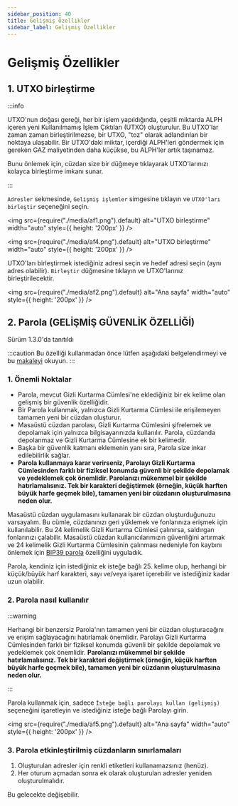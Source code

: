 ```yaml
---
sidebar_position: 40
title: Gelişmiş Özellikler
sidebar_label: Gelişmiş Özellikler
---
```


# Gelişmiş Özellikler

## 1. UTXO birleştirme

:::info

UTXO'nun doğası gereği, her bir işlem yapıldığında, çeşitli miktarda ALPH içeren yeni Kullanılmamış İşlem Çıktıları (UTXO) oluşturulur. Bu UTXO'lar zaman zaman birleştirilmezse, bir UTXO, "toz" olarak adlandırılan bir noktaya ulaşabilir. Bir UTXO'daki miktar, içerdiği ALPH'leri göndermek için gereken GAZ maliyetinden daha küçükse, bu ALPH'ler artık taşınamaz.

Bunu önlemek için, cüzdan size bir düğmeye tıklayarak UTXO'larınızı kolayca birleştirme imkanı sunar.

:::

`Adresler` sekmesinde, `Gelişmiş işlemler` simgesine tıklayın ve `UTXO'ları birleştir` seçeneğini seçin.

<img src={require("./media/af1.png").default} alt="UTXO birleştirme" width="auto" style={{ height: '200px' }} />

<img src={require("./media/af4.png").default} alt="UTXO birleştirme" width="auto" style={{ height: '200px' }} />

UTXO'ları birleştirmek istediğiniz adresi seçin ve hedef adresi seçin (aynı adres olabilir). `Birleştir` düğmesine tıklayın ve UTXO'larınız birleştirilecektir.

<img src={require("./media/af2.png").default} alt="Ana sayfa" width="auto" style={{ height: '200px' }} />

## 2. Parola (GELİŞMİŞ GÜVENLİK ÖZELLİĞİ)

Sürüm 1.3.0'da tanıtıldı

:::caution
Bu özelliği kullanmadan önce lütfen aşağıdaki belgelendirmeyi ve bu [makaleyi](https://medium.com/@alephium/bip39-passphrase-implementation-f87adecd6f59) okuyun.
:::

### 1. Önemli Noktalar

- Parola, mevcut Gizli Kurtarma Cümlesi'ne eklediğiniz bir ek kelime olan gelişmiş bir güvenlik özelliğidir.
- Bir Parola kullanmak, yalnızca Gizli Kurtarma Cümlesi ile erişilemeyen tamamen yeni bir cüzdan oluşturur.
- Masaüstü cüzdan parolası, Gizli Kurtarma Cümlesini şifrelemek ve depolamak için yalnızca bilgisayarınızda kullanılır. Parola, cüzdanda depolanmaz ve Gizli Kurtarma Cümlesine ek bir kelimedir.
- Başka bir güvenlik katmanı eklemenin yanı sıra, Parola size inkar edilebilirlik sağlar.
- **Parola kullanmaya karar verirseniz, Parolayı Gizli Kurtarma Cümlesinden farklı bir fiziksel konumda güvenli bir şekilde depolamak ve yedeklemek çok önemlidir. Parolanızı mükemmel bir şekilde hatırlamalısınız. Tek bir karakteri değiştirmek (örneğin, küçük harften büyük harfe geçmek bile), tamamen yeni bir cüzdanın oluşturulmasına neden olur.**

Masaüstü cüzdan uygulamasını kullanarak bir cüzdan oluşturduğunuzu varsayalım. Bu cümle, cüzdanınızı geri yüklemek ve fonlarınıza erişmek için kullanılabilir. Bu 24 kelimelik Gizli Kurtarma Cümlesi çalınırsa, saldırgan fonlarınızı çalabilir. Masaüstü cüzdan kullanıcılarımızın güvenliğini artırmak ve 24 kelimelik Gizli Kurtarma Cümlesinin çalınması nedeniyle fon kaybını önlemek için [BIP39 parola](https://github.com/bitcoin/bips/blob/master/bip-0039.mediawiki#from-mnemonic-to-seed) özelliğini uyguladık.

Parola, kendiniz için istediğiniz ek isteğe bağlı 25. kelime olup, herhangi bir küçük/büyük harf karakteri, sayı ve/veya işaret içerebilir ve istediğiniz kadar uzun olabilir.

### 2. Parola nasıl kullanılır

:::warning

Herhangi bir benzersiz Parola'nın tamamen yeni bir cüzdan oluşturacağını ve erişim sağlayacağını hatırlamak önemlidir. Parolayı Gizli Kurtarma Cümlesinden farklı bir fiziksel konumda güvenli bir şekilde depolamak ve yedeklemek çok önemlidir. **Parolanızı mükemmel bir şekilde hatırlamalısınız. Tek bir karakteri değiştirmek (örneğin, küçük harften büyük harfe geçmek bile), tamamen yeni bir cüzdanın oluşturulmasına neden olur.**

:::

Parola kullanmak için, sadece `İsteğe bağlı parolayı kullan (gelişmiş)` seçeneğini işaretleyin ve istediğiniz isteğe bağlı Parolayı girin.

<img src={require("./media/af5.png").default} alt="Ana sayfa" width="auto" style={{ height: '200px' }} />

### 3. Parola etkinleştirilmiş cüzdanların sınırlamaları

1. Oluşturulan adresler için renkli etiketleri kullanamazsınız (henüz).
2. Her oturum açmadan sonra ek olarak oluşturulan adresler yeniden oluşturulmalıdır.

Bu gelecekte değişebilir.
